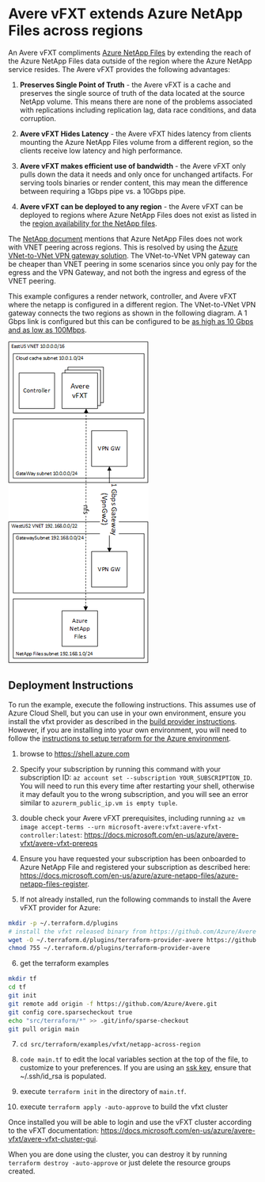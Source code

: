 # Avere vFXT extends Azure NetApp Files across regions

An Avere vFXT compliments [Azure NetApp Files](https://azure.microsoft.com/en-us/services/netapp/) by extending the reach of the Azure NetApp Files data outside of the region where the Azure NetApp service resides.  The Avere vFXT provides the following advantages:

1. **Preserves Single Point of Truth** - the Avere vFXT is a cache and preserves the single source of truth of the data located at the source NetApp volume.  This means there are none of the problems associated with replications including replication lag, data race conditions, and data corruption.

2. **Avere vFXT Hides Latency** - the Avere vFXT hides latency from clients mounting the Azure NetApp Files volume from a different region, so the clients receive low latency and high performance.

3. **Avere vFXT makes efficient use of bandwidth** - the Avere vFXT only pulls down the data it needs and only once for unchanged artifacts.  For serving tools binaries or render content, this may mean the difference between requiring a 1Gbps pipe vs. a 10Gbps pipe.

4. **Avere vFXT can be deployed to any region** - the Avere vFXT can be deployed to regions where Azure NetApp Files does not exist as listed in the [region availability for the NetApp files](https://azure.microsoft.com/en-us/global-infrastructure/services/?products=netapp&regions=asia-pacific-east,asia-pacific-southeast,australia-central,australia-central-2,australia-east,australia-southeast,brazil-south,canada-central,canada-east,central-india,europe-north,europe-west,france-central,france-south,japan-east,japan-west,korea-central,korea-south,norway-east,norway-west,south-africa-north,south-africa-west,south-india,switzerland-north,switzerland-west,uae-central,uae-north,united-kingdom-south,united-kingdom-west,us-central,us-east,us-east-2,us-north-central,us-south-central,us-west,us-west-2,us-west-central,west-india,non-regional).

The [NetApp document](https://docs.microsoft.com/en-us/azure/azure-netapp-files/azure-netapp-files-create-volumes#best-practice) mentions that Azure NetApp Files does not work with VNET peering across regions.  This is resolved by using the [Azure VNet-to-VNet VPN gateway solution](https://docs.microsoft.com/en-us/azure/vpn-gateway/vpn-gateway-howto-vnet-vnet-resource-manager-portal).  The VNet-to-VNet VPN gateway can be cheaper than VNET peering in some scenarios since you only pay for the egress and the VPN Gateway, and not both the ingress and egress of the VNET peering.

This example configures a render network, controller, and Avere vFXT where the netapp is configured in a different region.  The VNet-to-VNet VPN gateway connects the two regions as shown in the following diagram.  A 1 Gbps link is configured but this can be configured to be [as high as 10 Gbps and as low as 100Mbps](https://docs.microsoft.com/en-us/azure/vpn-gateway/vpn-gateway-about-vpngateways#gwsku).

![The architecture](../../../../../docs/images/terraform/netapp-across-region.png)

## Deployment Instructions

To run the example, execute the following instructions.  This assumes use of Azure Cloud Shell, but you can use in your own environment, ensure you install the vfxt provider as described in the [build provider instructions](../../../providers/terraform-provider-avere#build-the-terraform-provider-binary).  However, if you are installing into your own environment, you will need to follow the [instructions to setup terraform for the Azure environment](https://docs.microsoft.com/en-us/azure/terraform/terraform-install-configure).

1. browse to https://shell.azure.com

2. Specify your subscription by running this command with your subscription ID:  ```az account set --subscription YOUR_SUBSCRIPTION_ID```.  You will need to run this every time after restarting your shell, otherwise it may default you to the wrong subscription, and you will see an error similar to `azurerm_public_ip.vm is empty tuple`.

3. double check your Avere vFXT prerequisites, including running `az vm image accept-terms --urn microsoft-avere:vfxt:avere-vfxt-controller:latest`: https://docs.microsoft.com/en-us/azure/avere-vfxt/avere-vfxt-prereqs

4. Ensure you have requested your subscription has been onboarded to Azure NetApp File and registered your subscription as described here: https://docs.microsoft.com/en-us/azure/azure-netapp-files/azure-netapp-files-register.

5. If not already installed, run the following commands to install the Avere vFXT provider for Azure:
```bash
mkdir -p ~/.terraform.d/plugins
# install the vfxt released binary from https://github.com/Azure/Avere
wget -O ~/.terraform.d/plugins/terraform-provider-avere https://github.com/Azure/Avere/releases/download/tfprovider_v0.9.30/terraform-provider-avere
chmod 755 ~/.terraform.d/plugins/terraform-provider-avere
```

6. get the terraform examples
```bash
mkdir tf
cd tf
git init
git remote add origin -f https://github.com/Azure/Avere.git
git config core.sparsecheckout true
echo "src/terraform/*" >> .git/info/sparse-checkout
git pull origin main
```

7. `cd src/terraform/examples/vfxt/netapp-across-region`

8. `code main.tf` to edit the local variables section at the top of the file, to customize to your preferences.  If you are using an [ssk key](https://docs.microsoft.com/en-us/azure/virtual-machines/linux/mac-create-ssh-keys), ensure that ~/.ssh/id_rsa is populated.

9. execute `terraform init` in the directory of `main.tf`.

10. execute `terraform apply -auto-approve` to build the vfxt cluster

Once installed you will be able to login and use the vFXT cluster according to the vFXT documentation: https://docs.microsoft.com/en-us/azure/avere-vfxt/avere-vfxt-cluster-gui.

When you are done using the cluster, you can destroy it by running `terraform destroy -auto-approve` or just delete the resource groups created.